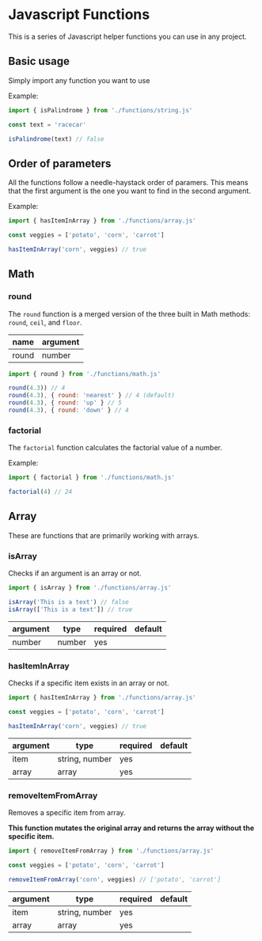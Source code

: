# Javascript Functions

This is a series of Javascript helper functions you can use in any project.

## Basic usage

Simply import any function you want to use

Example:

```js
import { isPalindrome } from './functions/string.js'

const text = 'racecar'

isPalindrome(text) // false
```

## Order of parameters

All the functions follow a needle-haystack order of paramers. This means that the first argument is the one you want to find in the second argument.

Example:

```js
import { hasItemInArray } from './functions/array.js'

const veggies = ['potato', 'corn', 'carrot']

hasItemInArray('corn', veggies) // true
```

## Math

### round

The `round` function is a merged version of the three built in Math methods: `round`, `ceil`, and `floor`.

| name  | argument |
| ----- | -------- |
| round | number   |

```js
import { round } from './functions/math.js'

round(4.3)) // 4
round(4.3), { round: 'nearest' } // 4 (default)
round(4.3), { round: 'up' } // 5
round(4.3), { round: 'down' } // 4
```

### factorial

The `factorial` function calculates the factorial value of a number.

Example:

```js
import { factorial } from './functions/math.js'

factorial(4) // 24
```

## Array

These are functions that are primarily working with arrays.

### isArray

Checks if an argument is an array or not.

```js
import { isArray } from './functions/array.js'

isArray('This is a text') // false
isArray(['This is a text']) // true
```

| argument | type   | required | default |
| -------- | ------ | -------- | ------- |
| number   | number | yes      |         |

### hasItemInArray

Checks if a specific item exists in an array or not.

```js
import { hasItemInArray } from './functions/array.js'

const veggies = ['potato', 'corn', 'carrot']

hasItemInArray('corn', veggies) // true
```

| argument | type           | required | default |
| -------- | -------------- | -------- | ------- |
| item     | string, number | yes      |         |
| array    | array          | yes      |         |

### removeItemFromArray

Removes a specific item from array.

**This function mutates the original array and returns the array without the specific item.**

```js
import { removeItemFromArray } from './functions/array.js'

const veggies = ['potato', 'corn', 'carrot']

removeItemFromArray('corn', veggies) // ['potato', 'carrot']
```

| argument | type           | required | default |
| -------- | -------------- | -------- | ------- |
| item     | string, number | yes      |         |
| array    | array          | yes      |         |
